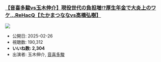 ### [【音喜多駿vs玉木伸介】現役世代の負担増!?厚生年金で大炎上のワケ…ReHacQ【たかまつななvs高橋弘樹】](https://www.youtube.com/watch?v=8AwH_yEkLzQ)
[![](https://img.youtube.com/vi/8AwH_yEkLzQ/sddefault.jpg)](https://www.youtube.com/watch?v=8AwH_yEkLzQ)
-   公開日: 2025-02-26
-   視聴数: 190,312
-   **いいね数: 2,304**
-   出演者: 玉木伸介, [音喜多駿](/rehacq_fan/people/音喜多駿 "wikilink")
